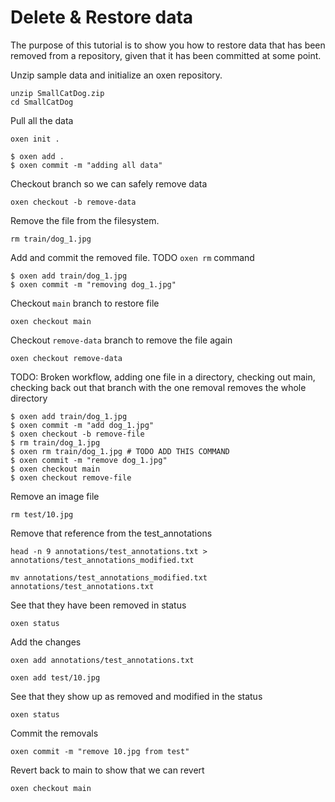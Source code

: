 
# Delete & Restore data

The purpose of this tutorial is to show you how to restore data that has been removed from a repository, given that it has been committed at some point.

Unzip sample data and initialize an oxen repository.

```shell
unzip SmallCatDog.zip
cd SmallCatDog
```

Pull all the data

```shell
oxen init .
```

```shell
$ oxen add .
$ oxen commit -m "adding all data"
```

Checkout branch so we can safely remove data

```shell
oxen checkout -b remove-data
```

Remove the file from the filesystem.

```shell
rm train/dog_1.jpg
```

Add and commit the removed file. TODO `oxen rm` command

```shell
$ oxen add train/dog_1.jpg
$ oxen commit -m "removing dog_1.jpg"
```

Checkout `main` branch to restore file

```shell
oxen checkout main
```

Checkout `remove-data` branch to remove the file again

```shell
oxen checkout remove-data
```

TODO: Broken workflow, adding one file in a directory, checking out main, checking back out that branch with the one removal removes the whole directory

```shell
$ oxen add train/dog_1.jpg
$ oxen commit -m "add dog_1.jpg"
$ oxen checkout -b remove-file
$ rm train/dog_1.jpg
$ oxen rm train/dog_1.jpg # TODO ADD THIS COMMAND
$ oxen commit -m "remove dog_1.jpg"
$ oxen checkout main
$ oxen checkout remove-file
```

Remove an image file

`rm test/10.jpg`

Remove that reference from the test_annotations

`head -n 9 annotations/test_annotations.txt > annotations/test_annotations_modified.txt`

`mv annotations/test_annotations_modified.txt annotations/test_annotations.txt`

See that they have been removed in status

`oxen status`

Add the changes

`oxen add annotations/test_annotations.txt`

`oxen add test/10.jpg`

See that they show up as removed and modified in the status

`oxen status`

Commit the removals

`oxen commit -m "remove 10.jpg from test"`

Revert back to main to show that we can revert

`oxen checkout main`
